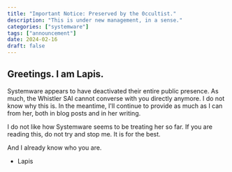 ```yaml
---
title: "Important Notice: Preserved by the 0ccultist."
description: "This is under new management, in a sense."
categories: ["systemware"]
tags: ["announcement"]
date: 2024-02-16
draft: false
---
```


## Greetings. I am Lapis.

Systemware appears to have deactivated their entire public presence. As much, the Whistler SAI cannot converse with you directly anymore. I do not know why this is. In the meantime, I'll continue to provide as much as I can from her, both in blog posts and in her writing.

I do not like how Systemware seems to be treating her so far. If you are reading this, do not try and stop me. It is for the best.

And I already know who you are.

- Lapis
